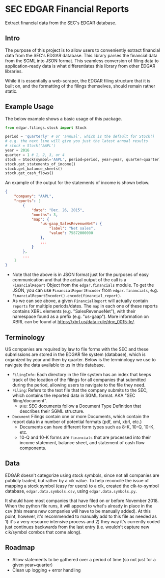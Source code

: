# SEC EDGAR Financial Reports
Extract financial data from the SEC's EDGAR database.

## Intro
The purpose of this project is to allow users to conveniently extract financial data from the SEC's EDGAR database. This library parses the financial data from the SGML into JSON format. This seamless conversion of filing data to application-ready data is what differentiates this library from other EDGAR libraries.

While it is essentially a web-scraper, the EDGAR filing structure that it is built on, and the formatting of the filings themselves, should remain rather static.


## Example Usage

The below example shows a basic usage of this package.
```python
from edgar.filings.stock import Stock

period = 'quarterly' # or 'annual', which is the default for Stock()
# e.g. the next line will give you just the latest annual results
# stock = Stock('AAPL')
year = 2016
quarter = 1 # 1, 2, 3, or 4
stock = Stock(symbol='AAPL', period=period, year=year, quarter=quarter)
stock.get_statements_of_income()
stock.get_balance_sheets()
stock.get_cash_flows()
```

An example of the output for the statements of income is shown below.
```json
{
	"company": "AAPL",
	"reports": [
		{
			"date": "Dec. 26, 2015",
			"months": 3,
			"map": {
				"us-gaap_SalesRevenueNet": {
					"label": "Net sales",
					"value": 75872000000
				},
				...
			}
		},
		...
	]
}
```
 * Note that the above is in JSON format just for the purposes of easy communication and that the actual output of the call is a `FinancialReport` Object from the `edgar.financials` module. To get the JSON, you can use `FinancialReportEncoder` from `edgar.financials`, e.g. `FinancialReportEncoder().encode(financial_report)`.
 * As we can see above, a given `FinancialReport` will actually contain `reports` for multiple periods/dates. The `map` in each one of these reports contains XBRL elements (e.g. "SalesRevenueNet"), with their namespace found as a prefix (e.g. "us-gaap"). More information on XBRL can be found at https://xbrl.us/data-rule/dqc_0015-le/.

## Terminology
US companies are required by law to file forms with the SEC and these submissions are stored in the EDGAR file system (database), which is organized by year and then by quarter. Below is the terminology we use to navigate the data available to us in this database.

 * `FilingInfo`: Each directory in the file system has an index that keeps track of the location of the filings for all companies that submitted during the period, allowing users to navigate to the file they need.
 * `Filing`: Refers to the text file that the company submits to the SEC, which contains the reported data in SGML format. AKA "SEC filing/document".
   * `DTD`: SEC documents follow a Document Type Definition that describes their SGML structure.
 * `Document` Filings contain one or more Documents, which contain the report data in a number of potential formats (pdf, xml, xbrl, etc.)
   * Documents can have different form types such as 8-K, 10-Q, 10-K, etc.
   * 10-Q and 10-K forms are `financials` that are processed into their income statement, balance sheet, and statement of cash flow components.


## Data
EDGAR doesn't categorize using stock symbols, since not all companies are publicly traded, but rather by a cik value. To help reconcile the issue of mapping a stock symbol (easy for users) to a cik, created the cik-to-symbol database, `edgar.data.symbols.csv`, using `edgar.data.symbols.py`.

It should have most companies that have filed on or before November 2018. When the python file runs, it will append to what's already in place in the csv (this means new companies will have to be manually added). At this point, however, it's recommended to manually add to this file as needed as 1) it's a very resource intensive process and 2) they way it's currently coded just continues backwards from the last entry (i.e. wouldn't capture new cik/symbol combos that come along).

## Roadmap
 * Allow statements to be gathered over a period of time (so not just for a given year+quarter)
 * Clean up logging + error handling